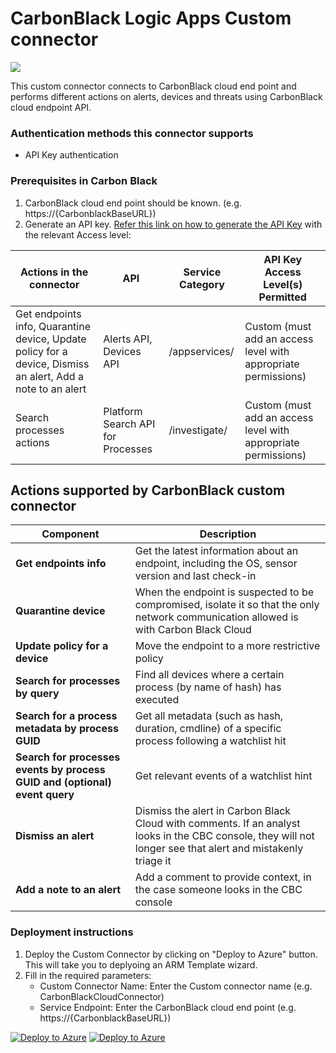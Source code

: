 # CarbonBlack Logic Apps Custom connector

![](https://raw.githubusercontent.com/Azure/Azure-Sentinel/master/Solutions/VMware%20Carbon%20Black%20Cloud/Playbooks/CarbonBlackConnector/CarbonBlack.PNG)

This custom connector connects to CarbonBlack cloud end point and performs different actions on alerts, devices and threats using CarbonBlack cloud endpoint API.

### Authentication methods this connector supports

*  API Key authentication

### Prerequisites in Carbon Black
1. CarbonBlack cloud end point should be known. (e.g.  https://{CarbonblackBaseURL})
2. Generate an API key. [Refer this link on how to generate the API Key](https://developer.carbonblack.com/reference/carbon-black-cloud/authentication/#creating-an-api-key) with the relevant Access level:

| **Actions in the connector** | **API** | **Service Category** | **API Key Access Level(s) Permitted** |
| --------- | -------------- | ----------------- | ------------------------------------ |
| Get endpoints info, Quarantine device, Update policy for a device, Dismiss an alert, Add a note to an alert | Alerts API, Devices API | /appservices/ | Custom (must add an access level with appropriate permissions) |
| Search processes actions | Platform Search API for Processes | /investigate/ | Custom (must add an access level with appropriate permissions) |

## Actions supported by CarbonBlack custom connector

| **Component** | **Description** |
| --------- | -------------- |
| **Get endpoints info** | Get the latest information about an endpoint, including the OS, sensor version and last check-in |
| **Quarantine device** | When the endpoint is suspected to be compromised, isolate it so that the only network communication allowed is with Carbon Black Cloud |
| **Update policy for a device** | Move the endpoint to a more restrictive policy |
| **Search for processes by query** | Find all devices where a certain process (by name of hash) has executed |
| **Search for a process metadata by process GUID** | Get all metadata (such as hash, duration, cmdline) of a specific process following a watchlist hit |
| **Search for processes events by process GUID and (optional) event query** | Get relevant events of a watchlist hint |
| **Dismiss an alert** |Dismiss the alert in Carbon Black Cloud with comments. If an analyst looks in the CBC console, they will not longer see that alert and mistakenly triage it|
| **Add a note to an alert** | Add a comment to provide context, in the case someone looks in the CBC console |
### Deployment instructions 
1. Deploy the Custom Connector by clicking on "Deploy to Azure" button. This will take you to deplyoing an ARM Template wizard.
2. Fill in the required parameters:
    * Custom Connector Name: Enter the Custom connector name (e.g. CarbonBlackCloudConnector)
    * Service Endpoint: Enter the CarbonBlack cloud end point (e.g. https://{CarbonblackBaseURL})

[![Deploy to Azure](https://aka.ms/deploytoazurebutton)](https://portal.azure.com/#create/Microsoft.Template/uri/https%3A%2F%2Fraw.githubusercontent.com%2FAzure%2FAzure-Sentinel%2Fmaster%2FSolutions%2FVMware%2520Carbon%2520Black%2520Cloud%2FPlaybooks%2FCarbonBlackConnector%2Fazuredeploy.json) [![Deploy to Azure](https://aka.ms/deploytoazuregovbutton)](https://portal.azure.us/#create/Microsoft.Template/uri/https%3A%2F%2Fraw.githubusercontent.com%2FAzure%2FAzure-Sentinel%2Fmaster%2FSolutions%2FVMware%2520Carbon%2520Black%2520Cloud%2FPlaybooks%2FCarbonBlackConnector%2Fazuredeploy.json)